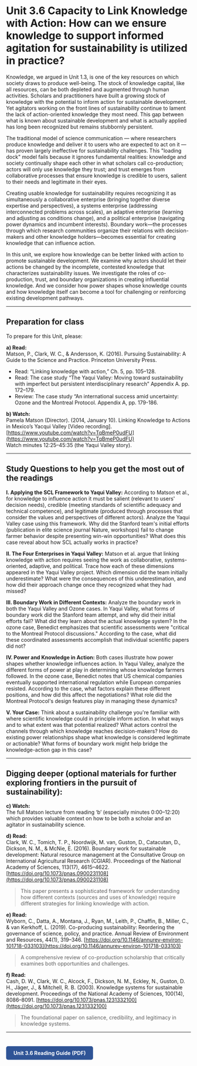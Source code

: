# Unit 3.6 Capacity to Link Knowledge with Action: How can we ensure knowledge to support informed agitation for sustainability is utilized in practice?

Knowledge, we argued in Unit 1.3, is one of the key resources on which society draws to produce well-being. The stock of knowledge capital, like all resources, can be both depleted and augmented through human activities. Scholars and practitioners have built a growing stock of knowledge with the potential to inform action for sustainable development. Yet agitators working on the front lines of sustainability continue to lament the lack of action-oriented knowledge they most need. This gap between what is known about sustainable development and what is actually applied has long been recognized but remains stubbornly persistent.

The traditional model of science communication — where researchers produce knowledge and deliver it to users who are expected to act on it — has proven largely ineffective for sustainability challenges. This "loading dock" model fails because it ignores fundamental realities: knowledge and society continually shape each other in what scholars call co-production; actors will only use knowledge they trust; and trust emerges from collaborative processes that ensure knowledge is credible to users, salient to their needs and legitimate in their eyes.

Creating usable knowledge for sustainability requires recognizing it as simultaneously a collaborative enterprise (bringing together diverse expertise and perspectives), a systems enterprise (addressing interconnected problems across scales), an adaptive enterprise (learning and adjusting as conditions change), and a political enterprise (navigating power dynamics and incumbent interests). Boundary work—the processes through which research communities organize their relations with decision-makers and other knowledge holders—becomes essential for creating knowledge that can influence action.

In this unit, we explore how knowledge can be better linked with action to promote sustainable development. We examine why actors should let their actions be changed by the incomplete, contested knowledge that characterizes sustainability issues. We investigate the roles of co-production, trust, and boundary organizations in creating influential knowledge. And we consider how power shapes whose knowledge counts and how knowledge itself can become a tool for challenging or reinforcing existing development pathways.

---

## Preparation for class

To prepare for this Unit, please:

**a) Read:**  
Matson, P., Clark, W. C., & Andersson, K. (2016). Pursuing Sustainability: A Guide to the Science and Practice. Princeton University Press.
- Read: “Linking knowledge with action,” Ch. 5, pp. 105–128.
- Read: The case study “The Yaqui Valley: Moving toward sustainability with imperfect but persistent interdisciplinary research” Appendix A. pp. 172–179.
- Review: The case study “An international success amid uncertainty: Ozone and the Montreal Protocol. Appendix A, pp. 179-186.

**b) Watch:**  
Pamela Matson (Director). (2014, January 10). Linking Knowledge to Actions in Mexico’s Yacqui Valley [Video recording]. [https://www.youtube.com/watch?v=TqBmeP0udFU](https://www.youtube.com/watch?v=TqBmeP0udFU)  
Watch minutes 12:25–45:35 (the Yaqui Valley story).

---

## Study Questions to help you get the most out of the readings

**I. Applying the SCL Framework to Yaqui Valley:** According to Matson et al., for knowledge to influence action it must be salient (relevant to users' decision needs), credible (meeting standards of scientific adequacy and technical competence), and legitimate (produced through processes that consider the values and perspectives of different actors). Analyze the Yaqui Valley case using this framework. Why did the Stanford team's initial efforts (publication in elite science journal Nature, workshops) fail to change farmer behavior despite presenting win-win opportunities? What does this case reveal about how SCL actually works in practice?

**II. The Four Enterprises in Yaqui Valley:** Matson et al. argue that linking knowledge with action requires seeing the work as collaborative, systems-oriented, adaptive, and political. Trace how each of these dimensions appeared in the Yaqui Valley project. Which dimension did the team initially underestimate? What were the consequences of this underestimation, and how did their approach change once they recognized what they had missed?

**III. Boundary Work in Different Contexts:** Analyze the boundary work in both the Yaqui Valley and Ozone cases. In Yaqui Valley, what forms of boundary work did the Stanford team attempt, and why did their initial efforts fail? What did they learn about the actual knowledge system? In the ozone case, Benedict emphasizes that scientific assessments were "critical to the Montreal Protocol discussions." According to the case, what did these coordinated assessments accomplish that individual scientific papers did not?

**IV. Power and Knowledge in Action:** Both cases illustrate how power shapes whether knowledge influences action. In Yaqui Valley, analyze the different forms of power at play in determining whose knowledge farmers followed. In the ozone case, Benedict notes that US chemical companies eventually supported international regulation while European companies resisted. According to the case, what factors explain these different positions, and how did this affect the negotiations? What role did the Montreal Protocol's design features play in managing these dynamics?

**V. Your Case:** Think about a sustainability challenge you're familiar with where scientific knowledge could in principle inform action. In what ways and to what extent was that potential realized? What actors control the channels through which knowledge reaches decision-makers? How do existing power relationships shape what knowledge is considered legitimate or actionable? What forms of boundary work might help bridge the knowledge-action gap in this case?

---

## Digging deeper (optional materials for further exploring frontiers in the pursuit of sustainability):

**c) Watch:**  
The full Matson lecture from reading ‘b’ (especially minutes 0:00–12:20) which provides valuable context on how to be both a scholar and an agitator in sustainability science.

**d) Read:**  
Clark, W. C., Tomich, T. P., Noordwijk, M. van, Guston, D., Catacutan, D., Dickson, N. M., & McNie, E. (2016). Boundary work for sustainable development: Natural resource management at the Consultative Group on International Agricultural Research (CGIAR). Proceedings of the National Academy of Sciences, 113(17), 4615–4622. [https://doi.org/10.1073/pnas.0900231108](https://doi.org/10.1073/pnas.0900231108)  
> This paper presents a sophisticated framework for understanding how different contexts (sources and uses of knowledge) require different strategies for linking knowledge with action.

**e) Read:**  
Wyborn, C., Datta, A., Montana, J., Ryan, M., Leith, P., Chaffin, B., Miller, C., & van Kerkhoff, L. (2019). Co-producing sustainability: Reordering the governance of science, policy, and practice. Annual Review of Environment and Resources, 44(1), 319–346. [https://doi.org/10.1146/annurev-environ-101718-033103](https://doi.org/10.1146/annurev-environ-101718-033103)  
> A comprehensive review of co-production scholarship that critically examines both opportunities and challenges.

**f) Read:**  
Cash, D. W., Clark, W. C., Alcock, F., Dickson, N. M., Eckley, N., Guston, D. H., Jäger, J., & Mitchell, R. B. (2003). Knowledge systems for sustainable development. Proceedings of the National Academy of Sciences, 100(14), 8086–8091. [https://doi.org/10.1073/pnas.1231332100](https://doi.org/10.1073/pnas.1231332100)  
> The foundational paper on salience, credibility, and legitimacy in knowledge systems.

---

<a href="../course-library/unit-guides/unit-3-6.pdf" target="_blank" style="display:inline-block; padding:10px 20px; background:#2F5496; color:white; border-radius:5px; text-decoration:none; font-weight:bold; margin-top:24px;">
Unit 3.6 Reading Guide (PDF)
</a>